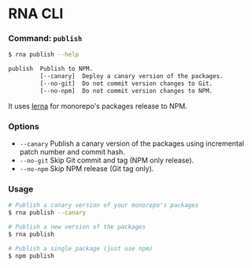 # RNA CLI

### Command: `publish`

```sh
$ rna publish --help

publish  Publish to NPM.
         [--canary]  Deploy a canary version of the packages.
         [--no-git]  Do not commit version changes to Git.
         [--no-npm]  Do not commit version changes to NPM.
```

It uses [lerna](https://github.com/lerna/lerna) for monorepo's packages release to NPM.

### Options

* `--canary` Publish a canary version of the packages using incremental patch number and commit hash.
* `--no-git` Skip Git commit and tag (NPM only release).
* `--no-npm` Skip NPM release (Git tag only).

### Usage
```sh
# Publish a canary version of your monorepo's packages
$ rna publish --canary

# Publish a new version of the packages
$ rna publish

# Publish a single package (just use npm)
$ npm publish
```
